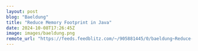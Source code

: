 ```yaml
---
layout: post
blog: "Baeldung"
title: "Reduce Memory Footprint in Java"
date: 2024-10-08T17:26:45Z
image: images/baeldung.png
remote_url: "https://feeds.feedblitz.com/~/905881445/0/baeldung~Reduce-Memory-Footprint-in-Java"
---
```

